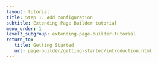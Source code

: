 ```yaml
---
layout: tutorial
title: Step 1. Add configuration
subtitle: Extending Page Builder tutorial
menu_order: 1
level3_subgroup: extending-page-builder-tutorial
return_to:
   title: Getting Started
   url: page-builder/getting-started/introduction.html
---
```


